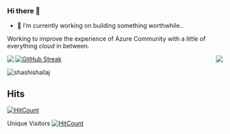 ### Hi there 👋

<!--
**shashishailaj/shashishailaj** is a ✨ _special_ ✨ repository because its `README.md` (this file) appears on your GitHub profile.

Here are some ideas to get you started:

- 🔭 I’m currently working on ...
- 🌱 I’m currently learning ...
- 👯 I’m looking to collaborate on ...
- 🤔 I’m looking for help with ...
- 💬 Ask me about ...
- 📫 How to reach me: ...
- 😄 Pronouns: ...
- ⚡ Fun fact: ...
-->

- 🔭 I’m currently working on building something worthwhile.. 

Working to improve the experience of Azure Community with a little of everything *cloud* in between. 

<a href="https://github.com/shashishailaj/github-readme-stats">
  <img align="left" src="https://github-readme-stats.vercel.app/api?username=shashishailaj&count_private=true&show_icons=true&theme=tokyonight" />
</a>

<a href="https://github.com/shashishailaj/github-readme-stats">
  <img align="right" src="https://github-readme-stats.vercel.app/api/top-langs/?username=shashishailaj&theme=tokyonight" />
</a>

[![GitHub Streak](https://github-readme-streak-stats.herokuapp.com/?user=shashishailaj&theme=vue-dark)](https://git.io/streak-stats)

<p align="left">
  <img
    src="https://komarev.com/ghpvc/?username=shashishailaj"
    alt="shashishailaj"
  />
</p>


## Hits
<!-- [![HitCount](http://hits.dwyl.com/moozzyk/Signalr-Client-Swift.svg)](http://hits.dwyl.com/moozzyk/Signalr-Client-Swift) -->

[![HitCount](http://hits.dwyl.com/shashishailaj/shashishailaj.svg?style=flat-square)](http://hits.dwyl.com/shashishailaj/shashishailaj)

Unique Visitors
[![HitCount](http://hits.dwyl.com/shashishailaj/shashishailaj.svg?style=flat-square&show=unique)](http://hits.dwyl.com/shashishailaj/shashishailaj)

